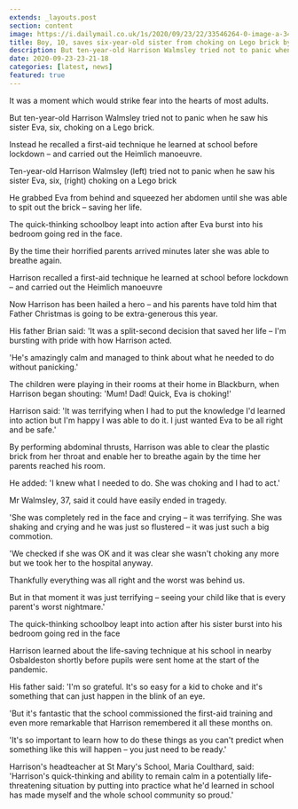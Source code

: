 ```yaml
---
extends: _layouts.post
section: content
image: https://i.dailymail.co.uk/1s/2020/09/23/22/33546264-0-image-a-34_1600897460168.jpg 
title: Boy, 10, saves six-year-old sister from choking on Lego brick by performing Heimlich manoeuvre 
description: But ten-year-old Harrison Walmsley tried not to panic when he saw his sister Eva, six, choking on a Lego brick. Instead he recalled a first-aid technique he learned at school before lockdown. 
date: 2020-09-23-23-21-18 
categories: [latest, news] 
featured: true 
--- 
```

It was a moment which would strike fear into the hearts of most adults.

But ten-year-old Harrison Walmsley tried not to panic when he saw his sister Eva, six, choking on a Lego brick.

Instead he recalled a first-aid technique he learned at school before lockdown – and carried out the Heimlich manoeuvre.

Ten-year-old Harrison Walmsley (left) tried not to panic when he saw his sister Eva, six, (right) choking on a Lego brick

He grabbed Eva from behind and squeezed her abdomen until she was able to spit out the brick – saving her life. 

The quick-thinking schoolboy leapt into action after Eva burst into his bedroom going red in the face.

By the time their horrified parents arrived minutes later she was able to breathe again. 

Harrison recalled a first-aid technique he learned at school before lockdown – and carried out the Heimlich manoeuvre

Now Harrison has been hailed a hero – and his parents have told him that Father Christmas is going to be extra-generous this year.

His father Brian said: 'It was a split-second decision that saved her life – I'm bursting with pride with how Harrison acted.

'He's amazingly calm and managed to think about what he needed to do without panicking.'

The children were playing in their rooms at their home in Blackburn, when Harrison began shouting: 'Mum! Dad! Quick, Eva is choking!' 

Harrison said: 'It was terrifying when I had to put the knowledge I'd learned into action but I'm happy I was able to do it. I just wanted Eva to be all right and be safe.' 

By performing abdominal thrusts, Harrison was able to clear the plastic brick from her throat and enable her to breathe again by the time her parents reached his room.

He added: 'I knew what I needed to do. She was choking and I had to act.' 

Mr Walmsley, 37, said it could have easily ended in tragedy. 

'She was completely red in the face and crying – it was terrifying. She was shaking and crying and he was just so flustered – it was just such a big commotion.

'We checked if she was OK and it was clear she wasn't choking any more but we took her to the hospital anyway. 

Thankfully everything was all right and the worst was behind us. 

But in that moment it was just terrifying – seeing your child like that is every parent's worst nightmare.' 

The quick-thinking schoolboy leapt into action after his sister burst into his bedroom going red in the face

Harrison learned about the life-saving technique at his school in nearby Osbaldeston shortly before pupils were sent home at the start of the pandemic.

His father said: 'I'm so grateful. It's so easy for a kid to choke and it's something that can just happen in the blink of an eye.

'But it's fantastic that the school commissioned the first-aid training and even more remarkable that Harrison remembered it all these months on. 

'It's so important to learn how to do these things as you can't predict when something like this will happen – you just need to be ready.'

Harrison's headteacher at St Mary's School, Maria Coulthard, said: 'Harrison's quick-thinking and ability to remain calm in a potentially life-threatening situation by putting into practice what he'd learned in school has made myself and the whole school community so proud.'

